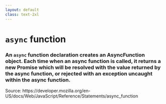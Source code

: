 ```yaml
---
layout: default
class: text-2xl
---
```


# `async` function

### An `async` function declaration creates an **AsyncFunction** object. Each time when an async function is called, it returns a new **Promise** which will be resolved with the value **returned** by the async function, or rejected with an exception uncaught within the async function.

<div class="mt-50 text-xs">
  Source: https://developer.mozilla.org/en-US/docs/Web/JavaScript/Reference/Statements/async_function
</div>
